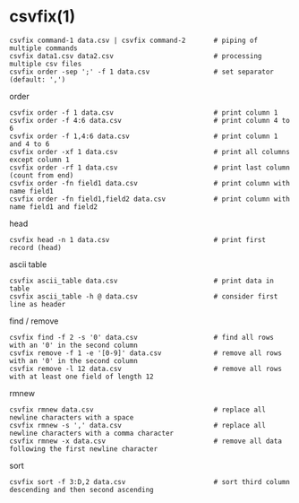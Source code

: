 
# csvfix(1)

    csvfix command-1 data.csv | csvfix command-2       # piping of multiple commands
    csvfix data1.csv data2.csv                         # processing multiple csv files
    csvfix order -sep ';' -f 1 data.csv                # set separator (default: ',')

  order

    csvfix order -f 1 data.csv                         # print column 1
    csvfix order -f 4:6 data.csv                       # print column 4 to 6
    csvfix order -f 1,4:6 data.csv                     # print column 1 and 4 to 6
    csvfix order -xf 1 data.csv                        # print all columns except column 1
    csvfix order -rf 1 data.csv                        # print last column (count from end)
    csvfix order -fn field1 data.csv                   # print column with name field1
    csvfix order -fn field1,field2 data.csv            # print column with name field1 and field2

  head

    csvfix head -n 1 data.csv                          # print first record (head)

  ascii table

    csvfix ascii_table data.csv                        # print data in table
    csvfix ascii_table -h @ data.csv                   # consider first line as header

  find / remove

    csvfix find -f 2 -s '0' data.csv                   # find all rows with an '0' in the second column
    csvfix remove -f 1 -e '[0-9]' data.csv             # remove all rows with an '0' in the second column
    csvfix remove -l 12 data.csv                       # remove all rows with at least one field of length 12

  rmnew

    csvfix rmnew data.csv                              # replace all newline characters with a space
    csvfix rmnew -s ',' data.csv                       # replace all newline characters with a comma character
    csvfix rmnew -x data.csv                           # remove all data following the first newline character

  sort

    csvfix sort -f 3:D,2 data.csv                      # sort third column descending and then second ascending
